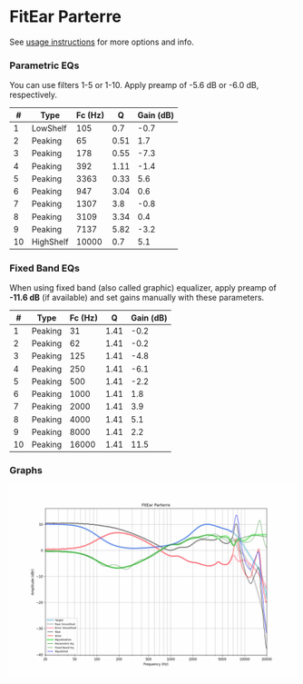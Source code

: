 # FitEar Parterre
See [usage instructions](https://github.com/jaakkopasanen/AutoEq#usage) for more options and info.

### Parametric EQs
You can use filters 1-5 or 1-10. Apply preamp of -5.6 dB or -6.0 dB, respectively.

|   # | Type      |   Fc (Hz) |    Q |   Gain (dB) |
|-----|-----------|-----------|------|-------------|
|   1 | LowShelf  |       105 | 0.7  |        -0.7 |
|   2 | Peaking   |        65 | 0.51 |         1.7 |
|   3 | Peaking   |       178 | 0.55 |        -7.3 |
|   4 | Peaking   |       392 | 1.11 |        -1.4 |
|   5 | Peaking   |      3363 | 0.33 |         5.6 |
|   6 | Peaking   |       947 | 3.04 |         0.6 |
|   7 | Peaking   |      1307 | 3.8  |        -0.8 |
|   8 | Peaking   |      3109 | 3.34 |         0.4 |
|   9 | Peaking   |      7137 | 5.82 |        -3.2 |
|  10 | HighShelf |     10000 | 0.7  |         5.1 |

### Fixed Band EQs
When using fixed band (also called graphic) equalizer, apply preamp of **-11.6 dB** (if available) and set gains manually with these parameters.

|   # | Type    |   Fc (Hz) |    Q |   Gain (dB) |
|-----|---------|-----------|------|-------------|
|   1 | Peaking |        31 | 1.41 |        -0.2 |
|   2 | Peaking |        62 | 1.41 |        -0.2 |
|   3 | Peaking |       125 | 1.41 |        -4.8 |
|   4 | Peaking |       250 | 1.41 |        -6.1 |
|   5 | Peaking |       500 | 1.41 |        -2.2 |
|   6 | Peaking |      1000 | 1.41 |         1.8 |
|   7 | Peaking |      2000 | 1.41 |         3.9 |
|   8 | Peaking |      4000 | 1.41 |         5.1 |
|   9 | Peaking |      8000 | 1.41 |         2.2 |
|  10 | Peaking |     16000 | 1.41 |        11.5 |

### Graphs
![](./FitEar%20Parterre.png)
